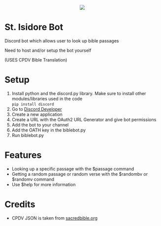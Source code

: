 <p align="center">
  <img src="https://i2.wp.com/www.thomryng.com/amateurmonk/wp-content/uploads/2020/04/3b7b4a0f6370f16514c6568d4a4dc6c7_XL.jpg?fit=200%2C250" />
</p>

# St. Isidore Bot
Discord bot which allows user to look up bible passages 

Need to host and/or setup the bot yourself

(USES CPDV Bible Translation)

# Setup
1) Install python and the discord.py library. Make sure to install other modules/libraries used in the code <br/>
```pip install discord```
2) Go to <a href="https://discord.com/developers/applications">Discord Developer</a>
3) Create a new application
4) Create a URL with the OAuth2 URL Generator and give bot permissions
5) Add the bot to your channel
6) Add the OATH key in the biblebot.py 
7) Run biblebot.py

# Features

- Looking up a specific passage with the $passage command <br />
- Getting a random passage or random verse with the $randombv or $randomv command  <br />
- Use $help for more information

# Credits 

- CPDV JSON is taken from <a href="http://www.sacredbible.org/">sacredbible.org</a>

